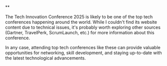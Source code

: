 ** 

The Tech Innovation Conference 2025 is likely to be one of the top tech conferences happening around the world. While I couldn't find its website content due to technical issues, it's probably worth exploring other sources (Gartner, TravelPerk, ScrumLaunch, etc.) for more information about this conference.

In any case, attending top tech conferences like these can provide valuable opportunities for networking, skill development, and staying up-to-date with the latest technological advancements.